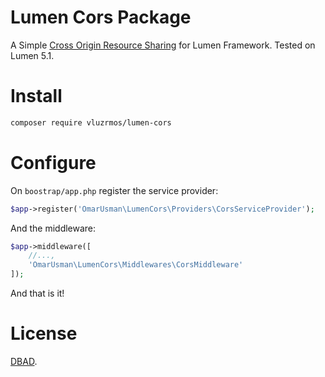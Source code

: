 # Lumen Cors Package

A Simple [Cross Origin Resource Sharing](https://developer.mozilla.org/en-US/docs/Web/HTTP/Access_control_CORS) for Lumen Framework. Tested on Lumen 5.1.

# Install

```bash 
composer require vluzrmos/lumen-cors
``` 

# Configure

On <code>boostrap/app.php</code> register the service provider:

```php
$app->register('OmarUsman\LumenCors\Providers\CorsServiceProvider');
``` 

And the middleware:

```php
$app->middleware([
	//...,
	'OmarUsman\LumenCors\Middlewares\CorsMiddleware'
]);
```   


And that is it!

# License

[DBAD](http://www.dbad-license.org/).
